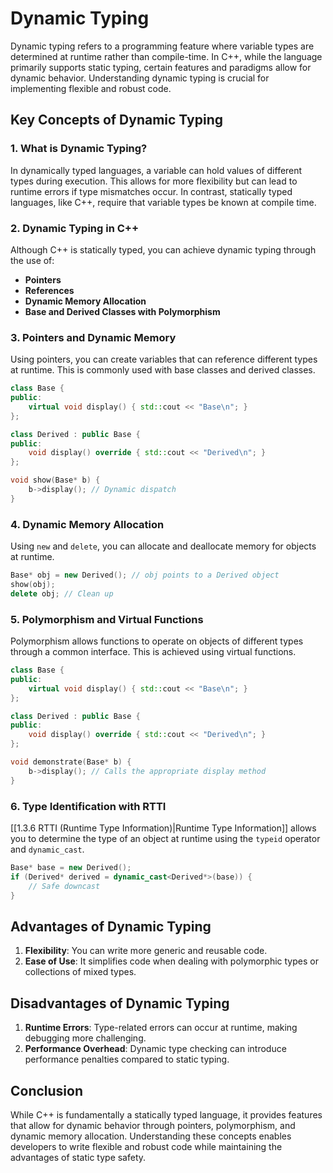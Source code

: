
# Dynamic Typing

Dynamic typing refers to a programming feature where variable types are determined at runtime rather than compile-time. In C++, while the language primarily supports static typing, certain features and paradigms allow for dynamic behavior. Understanding dynamic typing is crucial for implementing flexible and robust code.

## Key Concepts of Dynamic Typing

### 1. What is Dynamic Typing?

In dynamically typed languages, a variable can hold values of different types during execution. This allows for more flexibility but can lead to runtime errors if type mismatches occur. In contrast, statically typed languages, like C++, require that variable types be known at compile time.

### 2. Dynamic Typing in C++

Although C++ is statically typed, you can achieve dynamic typing through the use of:

- **Pointers**
- **References**
- **Dynamic Memory Allocation**
- **Base and Derived Classes with Polymorphism**

### 3. Pointers and Dynamic Memory

Using pointers, you can create variables that can reference different types at runtime. This is commonly used with base classes and derived classes.

```cpp
class Base {
public:
    virtual void display() { std::cout << "Base\n"; }
};

class Derived : public Base {
public:
    void display() override { std::cout << "Derived\n"; }
};

void show(Base* b) {
    b->display(); // Dynamic dispatch
}
```

### 4. Dynamic Memory Allocation

Using `new` and `delete`, you can allocate and deallocate memory for objects at runtime.

```cpp
Base* obj = new Derived(); // obj points to a Derived object
show(obj);
delete obj; // Clean up
```

### 5. Polymorphism and Virtual Functions

Polymorphism allows functions to operate on objects of different types through a common interface. This is achieved using virtual functions.

```cpp
class Base {
public:
    virtual void display() { std::cout << "Base\n"; }
};

class Derived : public Base {
public:
    void display() override { std::cout << "Derived\n"; }
};

void demonstrate(Base* b) {
    b->display(); // Calls the appropriate display method
}
```

### 6. Type Identification with RTTI

[[1.3.6 RTTI (Runtime Type Information)|Runtime Type Information]] allows you to determine the type of an object at runtime using the `typeid` operator and `dynamic_cast`.

```cpp
Base* base = new Derived();
if (Derived* derived = dynamic_cast<Derived*>(base)) {
    // Safe downcast
}
```

## Advantages of Dynamic Typing

1. **Flexibility**: You can write more generic and reusable code.
2. **Ease of Use**: It simplifies code when dealing with polymorphic types or collections of mixed types.

## Disadvantages of Dynamic Typing

1. **Runtime Errors**: Type-related errors can occur at runtime, making debugging more challenging.
2. **Performance Overhead**: Dynamic type checking can introduce performance penalties compared to static typing.

## Conclusion

While C++ is fundamentally a statically typed language, it provides features that allow for dynamic behavior through pointers, polymorphism, and dynamic memory allocation. Understanding these concepts enables developers to write flexible and robust code while maintaining the advantages of static type safety.

